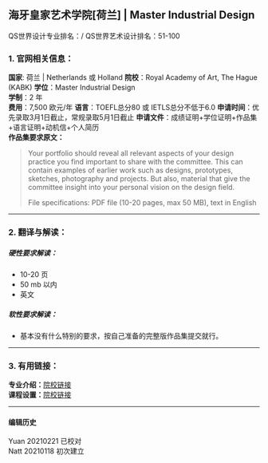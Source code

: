 ## 海牙皇家艺术学院[荷兰] | Master Industrial Design

QS世界设计专业排名：/
QS世界艺术设计排名：51-100


### 1. 官网相关信息：

**国家**: 荷兰 | Netherlands 或 Holland
**院校**：Royal Academy of Art, The Hague (KABK)
**学位**：Master Industrial Design   
**学制**：2 年  
**费用**：7,500 欧元/年
**语言**：TOEFL总分80 或 IETLS总分不低于6.0
**申请时间**：优先录取3月1日截止，常规录取5月1日截止
**申请文件**：成绩证明+学位证明+作品集+语言证明+动机信+个人简历  
**作品集要求原文：**   

>Your portfolio should reveal all relevant aspects of your design practice you find important to share with the committee. This can contain examples of earlier work such as designs, prototypes, sketches, photography and projects. But also, material that give the committee insight into your personal vision on the design field.
>
>File specifications: PDF file (10-20 pages, max 50 MB), text in English


---


### 2. 翻译与解读：

##### 硬性要求解读：
- 10-20 页
- 50 mb 以内
- 英文


##### 软性要求解读：
- 基本没有什么特别的要求，按自己准备的完整版作品集提交就行。



---


### 3. 有用链接：

**专业介绍：**[院校链接](https://www.kabk.nl/en/programmes/master/industrial-design)  
**课程设置：**[院校链接](https://www.kabk.nl/en/programmes/master/industrial-design/courses#content)



---


#### 编辑历史
Yuan 20210221 已校对  
Natt 20210118 初次建立  
